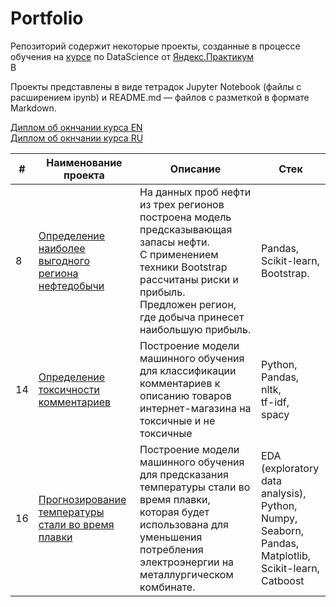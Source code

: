# Portfolio

Репозиторий содержит некоторые проекты, созданные в процессе обучения на [курсе](https://practicum.yandex.ru/data-scientist/) по DataScience от [Яндекс.Практикум](https://practicum.yandex.ru/)
<br>
В

Проекты представлены в виде тетрадок Jupyter Notebook (файлы с расширением ipynb) и README.md — файлов с разметкой в формате Markdown.

[Диплом об окнчании курса EN](https://github.com/AleksanderKholodov/YandexPracticumProjects/blob/main/certificate_yandex_ds_en.pdf)
<br>
[Диплом об окнчании курса RU](https://github.com/AleksanderKholodov/YandexPracticumProjects/blob/main/certificate_yandex_ds_ru.pdf)

| #  | **Наименование проекта**                                                                                                                                           | **Описание**                                                                                                                                                                                                       | **Стек**                                                                                                                 |
|----|--------------------------------------------------------------------------------------------------------------------------------------------------------------------|--------------------------------------------------------------------------------------------------------------------------------------------------------------------------------------------------------------------|--------------------------------------------------------------------------------------------------------------------------|
| 8  | [Определение наиболее выгодного региона нефтедобычи](https://github.com/AleksanderKholodov/YandexPracticumProjects/tree/main/08_oil_production_region)             | На данных проб нефти из трех регионов построена модель предсказывающая запасы нефти.<br>С применением техники Bootstrap рассчитаны риски и прибыль. <br>Предложен регион, где добыча принесет наибольшую прибыль.  | Pandas,<br>Scikit-learn, <br>Bootstrap.                                                                                  |
| 14 | [Определение токсичности комментариев](https://github.com/AleksanderKholodov/YandexPracticumProjects/tree/main/14_toxic_comments_classification)                   | Построение модели машинного обучения для классификации комментариев к описанию товаров интернет-магазина на токсичные и не токсичные                                                                               | Python,<br>Pandas, <br>nltk, <br>tf-idf, <br>spacy                                                                       |    |                                                                                                                                                                    |                                                                                                                                                                                                                    |                                                                                                                          |                                                                                                                                                      |                                                                                                                                                                                                                    |                                         |
| 16 | [Прогнозирование температуры стали во время плавки](https://github.com/AleksanderKholodov/YandexPracticumProjects/tree/main/16_steel_temperature_prediction)       | Построение модели машинного обучения для предсказания температуры стали во время плавки, которая будет использована для уменьшения потребления электроэнергии на металлургическом комбинате.                       | EDA (exploratory data analysis),<br>Python,<br>Numpy,<br>Seaborn,<br>Pandas,<br>Matplotlib,<br>Scikit-learn,<br>Catboost |
